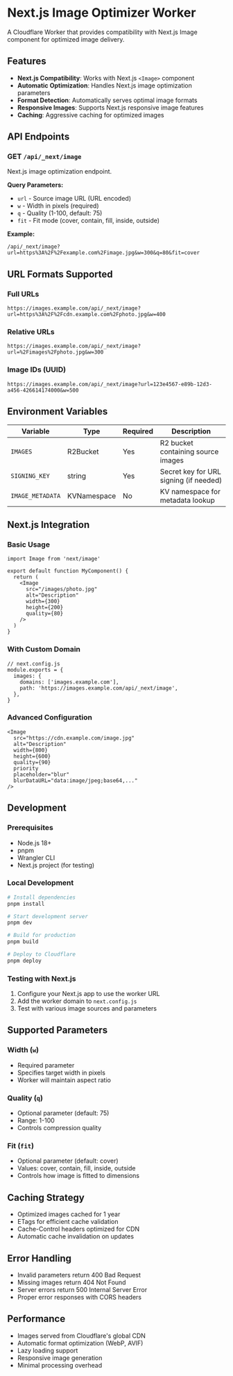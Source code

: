 # Next.js Image Optimizer Worker

A Cloudflare Worker that provides compatibility with Next.js Image component for optimized image delivery.

## Features

- **Next.js Compatibility**: Works with Next.js `<Image>` component
- **Automatic Optimization**: Handles Next.js image optimization parameters
- **Format Detection**: Automatically serves optimal image formats
- **Responsive Images**: Supports Next.js responsive image features
- **Caching**: Aggressive caching for optimized images

## API Endpoints

### GET `/api/_next/image`
Next.js image optimization endpoint.

**Query Parameters:**
- `url` - Source image URL (URL encoded)
- `w` - Width in pixels (required)
- `q` - Quality (1-100, default: 75)
- `fit` - Fit mode (cover, contain, fill, inside, outside)

**Example:**
```
/api/_next/image?url=https%3A%2F%2Fexample.com%2Fimage.jpg&w=300&q=80&fit=cover
```

## URL Formats Supported

### Full URLs
```
https://images.example.com/api/_next/image?url=https%3A%2F%2Fcdn.example.com%2Fphoto.jpg&w=400
```

### Relative URLs
```
https://images.example.com/api/_next/image?url=%2Fimages%2Fphoto.jpg&w=300
```

### Image IDs (UUID)
```
https://images.example.com/api/_next/image?url=123e4567-e89b-12d3-a456-426614174000&w=500
```

## Environment Variables

| Variable | Type | Required | Description |
|----------|------|----------|-------------|
| `IMAGES` | R2Bucket | Yes | R2 bucket containing source images |
| `SIGNING_KEY` | string | Yes | Secret key for URL signing (if needed) |
| `IMAGE_METADATA` | KVNamespace | No | KV namespace for metadata lookup |

## Next.js Integration

### Basic Usage
```tsx
import Image from 'next/image'

export default function MyComponent() {
  return (
    <Image
      src="/images/photo.jpg"
      alt="Description"
      width={300}
      height={200}
      quality={80}
    />
  )
}
```

### With Custom Domain
```tsx
// next.config.js
module.exports = {
  images: {
    domains: ['images.example.com'],
    path: 'https://images.example.com/api/_next/image',
  },
}
```

### Advanced Configuration
```tsx
<Image
  src="https://cdn.example.com/image.jpg"
  alt="Description"
  width={800}
  height={600}
  quality={90}
  priority
  placeholder="blur"
  blurDataURL="data:image/jpeg;base64,..."
/>
```

## Development

### Prerequisites
- Node.js 18+
- pnpm
- Wrangler CLI
- Next.js project (for testing)

### Local Development
```bash
# Install dependencies
pnpm install

# Start development server
pnpm dev

# Build for production
pnpm build

# Deploy to Cloudflare
pnpm deploy
```

### Testing with Next.js
1. Configure your Next.js app to use the worker URL
2. Add the worker domain to `next.config.js`
3. Test with various image sources and parameters

## Supported Parameters

### Width (`w`)
- Required parameter
- Specifies target width in pixels
- Worker will maintain aspect ratio

### Quality (`q`)
- Optional parameter (default: 75)
- Range: 1-100
- Controls compression quality

### Fit (`fit`)
- Optional parameter (default: cover)
- Values: cover, contain, fill, inside, outside
- Controls how image is fitted to dimensions

## Caching Strategy

- Optimized images cached for 1 year
- ETags for efficient cache validation
- Cache-Control headers optimized for CDN
- Automatic cache invalidation on updates

## Error Handling

- Invalid parameters return 400 Bad Request
- Missing images return 404 Not Found
- Server errors return 500 Internal Server Error
- Proper error responses with CORS headers

## Performance

- Images served from Cloudflare's global CDN
- Automatic format optimization (WebP, AVIF)
- Lazy loading support
- Responsive image generation
- Minimal processing overhead
